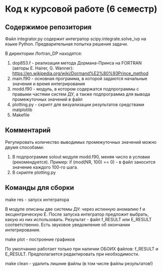 # Код к курсовой работе (6 семестр)
## Содержимое репозитория
Файл integrator.py содержит интегратор scipy.integrate.solve_ivp на языке Python. Предварительная попытка решения задачи.

В директории /fortran_DP находятся:
1. dop853.f - реализация метода Дормана-Принса на FORTRAN (авторы E. Hairer, G. Wanner): https://en.wikipedia.org/wiki/Dormand%E2%80%93Prince_method
2. main.f90 - основная программа, в которой задаются начальные значения и время интегрирования
3. modd.f90 - модуль, в котором содержатся подпрограммы с правыми частями систем ДУ, а также подпрограмма для вывода промежуточных значений в файл
4. plotting.py - скрипт для визуализации результатов средствами matplotlib
5. Makefile

## Комментарий
Регулировать количество выводимых промежуточных значений можно двумя способами:
1. В подпрограмме solout модуля modd.f90, меняя число в условии (рекомендуется). Пример: if (mod(NR, 100) == 0) - в файл заносится значение каждого 100-го шага.
2. В скрипте plotting.py

## Команды для сборки
make res - запуск интегратора

В модуле описаны две системы ДУ: через истинную аномалию f и эксцентрическую E. После запуска интегратор предложит выбрать, какую из них использовать. Результат - файл f_RESULT или E_RESULT соответственно. Есть звуковое уведомление об окончании интегрирования.

make plot - построение графиков

По умолчанию работает только при наличии ОБОИХ файлов: f_RESULT и E_RESULT. Предполагается редактировать при необходимости.

make clean - удалить лишние файлы (в том числе файлы результатов!)
